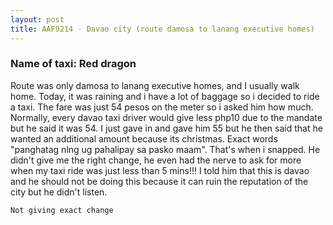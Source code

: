 ```yaml
---
layout: post
title: AAF9214 - Davao city (route damosa to lanang executive homes)
---
```


### Name of taxi: Red dragon

Route was only damosa to lanang executive homes, and I usually walk home. Today, it was raining and i have a lot of baggage so i decided to ride a taxi. The fare was just 54 pesos on the meter so i asked him how much. Normally, every davao taxi driver would give less php10 due to the mandate but he said it was 54. I just gave in and gave him 55 but he then said that he wanted an additional amount because its christmas. Exact words "panghatag nlng ug pahalipay sa pasko maam". That's when i snapped. He didn't give me the right change, he even had the nerve to ask for more when my taxi ride was just less than 5 mins!!! I told him that this is davao and he should not be doing this because it can ruin the reputation of the city but he didn't listen. 

```Not giving exact change```
